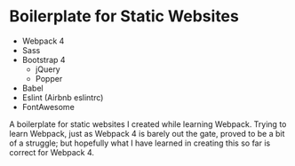 # Boilerplate for Static Websites

- Webpack 4
- Sass
- Bootstrap 4
  - jQuery
  - Popper
- Babel
- Eslint (Airbnb eslintrc)
- FontAwesome

A boilerplate for static websites I created while learning Webpack. Trying to learn Webpack, just as Webpack 4 is barely out the gate, proved to be a bit of a struggle; but hopefully what I have learned in creating this so far is correct for Webpack 4.